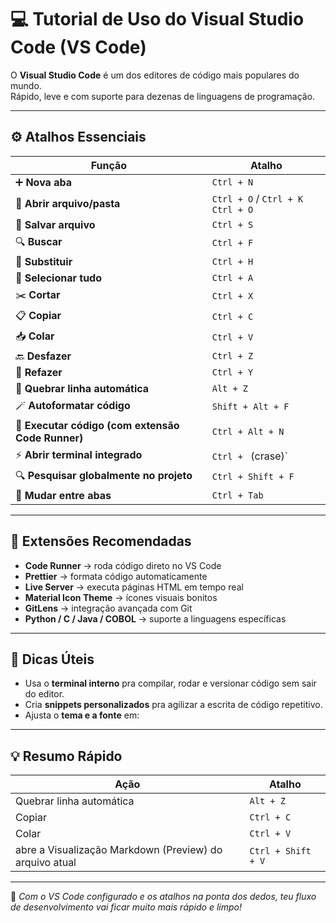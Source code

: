 # 💻 Tutorial de Uso do Visual Studio Code (VS Code)

O **Visual Studio Code** é um dos editores de código mais populares do mundo.  
Rápido, leve e com suporte para dezenas de linguagens de programação.

---

## ⚙️ Atalhos Essenciais

| Função | Atalho |
|--------|---------|
| ➕ **Nova aba** | `Ctrl + N` |
| 📂 **Abrir arquivo/pasta** | `Ctrl + O` / `Ctrl + K Ctrl + O` |
| 💾 **Salvar arquivo** | `Ctrl + S` |
| 🔍 **Buscar** | `Ctrl + F` |
| 🔄 **Substituir** | `Ctrl + H` |
| 📜 **Selecionar tudo** | `Ctrl + A` |
| ✂️ **Cortar** | `Ctrl + X` |
| 📋 **Copiar** | `Ctrl + C` |
| 📥 **Colar** | `Ctrl + V` |
| 🔙 **Desfazer** | `Ctrl + Z` |
| 🔁 **Refazer** | `Ctrl + Y` |
| 🧭 **Quebrar linha automática** | `Alt + Z` |
| 🪄 **Autoformatar código** | `Shift + Alt + F` |
| 🚀 **Executar código (com extensão Code Runner)** | `Ctrl + Alt + N` |
| ⚡ **Abrir terminal integrado** | `Ctrl + ` (crase)` |
| 🔍 **Pesquisar globalmente no projeto** | `Ctrl + Shift + F` |
| 🔄 **Mudar entre abas** | `Ctrl + Tab` |

---

## 🧩 Extensões Recomendadas

- **Code Runner** → roda código direto no VS Code  
- **Prettier** → formata código automaticamente  
- **Live Server** → executa páginas HTML em tempo real  
- **Material Icon Theme** → ícones visuais bonitos  
- **GitLens** → integração avançada com Git  
- **Python / C / Java / COBOL** → suporte a linguagens específicas  

---

## 🧠 Dicas Úteis

- Usa o **terminal interno** pra compilar, rodar e versionar código sem sair do editor.  
- Cria **snippets personalizados** pra agilizar a escrita de código repetitivo.  
- Ajusta o **tema e a fonte** em:  


---

## 💡 Resumo Rápido

| Ação | Atalho |
|------|---------|
| Quebrar linha automática | `Alt + Z` |
| Copiar | `Ctrl + C` |
| Colar | `Ctrl + V` |
| abre a Visualização Markdown (Preview) do arquivo atual| `Ctrl + Shift + V` |

---

🧩 *Com o VS Code configurado e os atalhos na ponta dos dedos, teu fluxo de desenvolvimento vai ficar muito mais rápido e limpo!*
